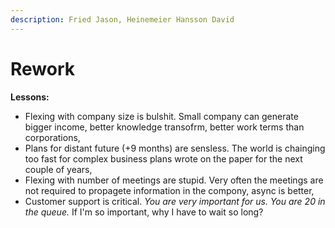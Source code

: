 ```yaml
---
description: Fried Jason, Heinemeier Hansson David
---
```


# Rework

**Lessons:**
- Flexing with company size is bulshit. Small company can generate bigger income, better knowledge transofrm, better work terms than corporations,
- Plans for distant future (+9 months) are sensless. The world is chainging too fast for complex business plans wrote on the paper for the next couple of years,
- Flexing with number of meetings are stupid. Very often the meetings are not required to propagete information in the compony, async is better,
- Customer support is critical. *You are very important for us. You are 20 in the queue.* If I'm so important, why I have to wait so long?


